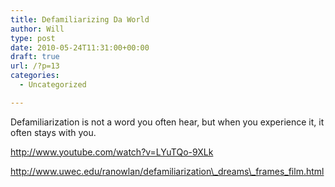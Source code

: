 ```yaml
---
title: Defamiliarizing Da World
author: Will
type: post
date: 2010-05-24T11:31:00+00:00
draft: true
url: /?p=13
categories:
  - Uncategorized

---
```

Defamiliarization is not a word you often hear, but when you experience it, it often stays with you. 

http://www.youtube.com/watch?v=LYuTQo-9XLk

http://www.uwec.edu/ranowlan/defamiliarization\_dreams\_frames_film.html